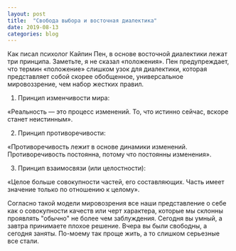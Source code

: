 ```yaml
---
layout: post
title:  "Cвобода выбора и восточная диалектика" 
date: 2019-08-13
categories: blog
---
```


Как писал психолог Кайпин Пен, в основе восточной диалектики лежат три принципа. Заметьте, я не сказал «положения». Пен предупреждает, что термин «положение» слишком узок для диалектики, которая представляет собой скорее обобщенное, универсальное мировоззрение, чем набор жестких правил.

1. Принцип изменчивости мира:

«Реальность — это процесс изменений.
То, что истинно сейчас, вскоре станет неистинным».

2. Принцип противоречивости:

«Противоречивость лежит в основе динамики изменений.
Противоречивость постоянна, потому что постоянны изменения».

3. Принцип взаимосвязи (или целостности):

«Целое больше совокупности частей, его составляющих.
Часть имеет значение только по отношению к целому».

Согласно такой модели мировозрения все наши представление о себе как о совокупности качеств или черт характера, которые мы склонны проявлять "обычно" не более чем заблуждения. Сегодня вы умный, а завтра принимаете плохое решение. Вчера вы были свободны, а сегодня заняты. По-моему так проще жить, а то слишком серьезные все стали.
